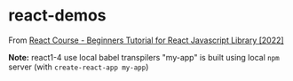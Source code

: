 # react-demos

From [React Course - Beginners Tutorial for React Javascript Library [2022]](https://www.youtube.com/watch?v=bMknfKXIFA8)

**Note:** react1-4 use local babel transpilers
"my-app" is built using local `npm` server (with `create-react-app my-app`)
